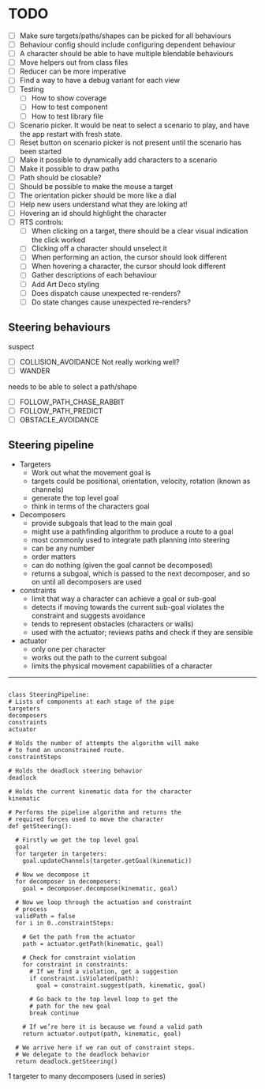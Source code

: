# TODO

- [ ] Make sure targets/paths/shapes can be picked for all behaviours
- [ ] Behaviour config should include configuring dependent behaviour
- [ ] A character should be able to have multiple blendable behaviours
- [ ] Move helpers out from class files
- [ ] Reducer can be more imperative
- [ ] Find a way to have a debug variant for each view
- [ ] Testing
  - [ ] How to show coverage
  - [ ] How to test component
  - [ ] How to test library file
- [ ] Scenario picker. It would be neat to select a scenario to play, and have the app restart with fresh state.
- [ ] Reset button on scenario picker is not present until the scenario has been started
- [ ] Make it possible to dynamically add characters to a scenario
- [ ] Make it possible to draw paths
- [ ] Path should be closable?
- [ ] Should be possible to make the mouse a target
- [ ] The orientation picker should be more like a dial
- [ ] Help new users understand what they are loking at!
- [ ] Hovering an id should highlight the character
- [ ] RTS controls:
  - [ ] When clicking on a target, there should be a clear visual indication
        the click worked
  - [ ] Clicking off a character should unselect it
  - [ ] When performing an action, the cursor should look different
  - [ ] When hovering a character, the cursor should look different
  - [ ] Gather descriptions of each behaviour
  - [ ] Add Art Deco styling
  - [ ] Does dispatch cause unexpected re-renders?
  - [ ] Do state changes cause unexpected re-renders?

## Steering behaviours

suspect

- [ ] COLLISION_AVOIDANCE Not really working well?
- [ ] WANDER

needs to be able to select a path/shape

- [ ] FOLLOW_PATH_CHASE_RABBIT
- [ ] FOLLOW_PATH_PREDICT
- [ ] OBSTACLE_AVOIDANCE

## Steering pipeline

- Targeters
  - Work out what the movement goal is
  - targets could be positional, orientation, velocity, rotation (known as channels)
  - generate the top level goal
  - think in terms of the characters goal
- Decomposers
  - provide subgoals that lead to the main goal
  - might use a pathfinding algorithm to produce a route to a goal
  - most commonly used to integrate path planning into steering
  - can be any number
  - order matters
  - can do nothing (given the goal cannot be decomposed)
  - returns a subgoal, which is passed to the next decomposer, and so on until all decomposers are used
- constraints
  - limit that way a character can achieve a goal or sub-goal
  - detects if moving towards the current sub-goal violates the constraint and suggests avoidance
  - tends to represent obstacles (characters or walls)
  - used with the actuator; reviews paths and check if they are sensible
- actuator
  - only one per character
  - works out the path to the current subgoal
  - limits the physical movement capabilities of a character

---

```

class SteeringPipeline:
# Lists of components at each stage of the pipe
targeters
decomposers
constraints
actuator

# Holds the number of attempts the algorithm will make
# to fund an unconstrained route.
constraintSteps

# Holds the deadlock steering behavior
deadlock

# Holds the current kinematic data for the character
kinematic

# Performs the pipeline algorithm and returns the
# required forces used to move the character
def getSteering():

  # Firstly we get the top level goal
  goal
  for targeter in targeters:
    goal.updateChannels(targeter.getGoal(kinematic))

  # Now we decompose it
  for decomposer in decomposers:
    goal = decomposer.decompose(kinematic, goal)

  # Now we loop through the actuation and constraint
  # process
  validPath = false
  for i in 0..constraintSteps:

    # Get the path from the actuator
    path = actuator.getPath(kinematic, goal)

    # Check for constraint violation
    for constraint in constraints:
      # If we find a violation, get a suggestion
      if constraint.isViolated(path):
        goal = constraint.suggest(path, kinematic, goal)

      # Go back to the top level loop to get the
      # path for the new goal
      break continue

    # If we’re here it is because we found a valid path
    return actuator.output(path, kinematic, goal)

  # We arrive here if we ran out of constraint steps.
  # We delegate to the deadlock behavior
  return deadlock.getSteering()
```

1 targeter to many decomposers (used in series)

